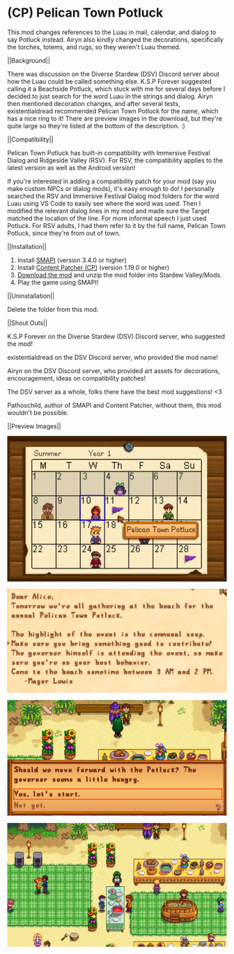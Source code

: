 # (CP) Pelican Town Potluck
This mod changes references to the Luau in mail, calendar, and dialog to say Potluck instead. Airyn also kindly changed the decorations, specifically the torches, totems, and rugs, so they weren't Luau themed.


||Background||

There was discussion on the Diverse Stardew (DSV) Discord server about how the Luau could be called something else. K.S.P Forever suggested calling it a Beachside Potluck, which stuck with me for several days before I decided to just search for the word Luau in the strings and dialog. Airyn then mentioned decoration changes, and after several tests, existentialdread recommended Pelican Town Potluck for the name, which has a nice ring to it! There are preview images in the download, but they're quite large so they're listed at the bottom of the description. :)


||Compatibility||

Pelican Town Potluck has built-in compatibility with Immersive Festival Dialog and Ridgeside Valley (RSV). For RSV, the compatibility applies to the latest version as well as the Android version!

If you're interested in adding a compatibility patch for your mod (say you make custom NPCs or dialog mods), it's easy enough to do! I personally searched the RSV and Immersive Festival Dialog mod folders for the word Luau using VS Code to easily see where the word was used. Then I modified the relevant dialog lines in my mod and made sure the Target matched the location of the line. For more informal speech I just used Potluck. For RSV adults, I had them refer to it by the full name, Pelican Town Potluck, since they're from out of town.


||Installation||

1. Install <a href="https://smapi.io/">SMAPI</a> (version 3.4.0 or higher)
2. Install <a href="https://www.nexusmods.com/stardewvalley/mods/1915">Content Patcher (CP)</a> (version 1.19.0 or higher)
3. <a href="https://github.com/LenneDalben/StardewValleyModsGPL/releases/">Download the mod</a> and unzip the mod folder into Stardew Valley/Mods.
4. Play the game using SMAPI!


||Uninstallation||

Delete the folder from this mod.


||Shout Outs||

K.S.P Forever on the Diverse Stardew (DSV) Discord server, who suggested the mod!

existentialdread on the DSV Discord server, who provided the mod name!

Airyn on the DSV Discord server, who provided art assets for decorations, encouragement, ideas on compatibility patches!

The DSV server as a whole, folks there have the best mod suggestions! <3

Pathoschild, author of SMAPI and Content Patcher, without them, this mod wouldn't be possible.

||Preview Images||

![Calendar Change](https://github.com/LenneDalben/StardewValleyModsGPL/blob/main/%5BCP%5D%20Pelican%20Town%20Potluck/Preview%20Images/Calendar%20Change.png)

![Mail Change](https://github.com/LenneDalben/StardewValleyModsGPL/blob/main/%5BCP%5D%20Pelican%20Town%20Potluck/Preview%20Images/Mail%20Change.png)

![Lewis Dialog Change](https://github.com/LenneDalben/StardewValleyModsGPL/blob/main/%5BCP%5D%20Pelican%20Town%20Potluck/Preview%20Images/Lewis%20Dialog%20Change.png)

![Decorations Changes](https://github.com/LenneDalben/StardewValleyModsGPL/blob/main/%5BCP%5D%20Pelican%20Town%20Potluck/Preview%20Images/Decoration%20Changes.png)
